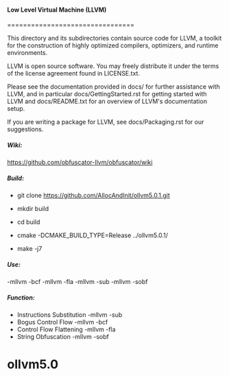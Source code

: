 #### Low Level Virtual Machine (LLVM)
================================

This directory and its subdirectories contain source code for LLVM,
a toolkit for the construction of highly optimized compilers,
optimizers, and runtime environments.

LLVM is open source software. You may freely distribute it under the terms of
the license agreement found in LICENSE.txt.

Please see the documentation provided in docs/ for further
assistance with LLVM, and in particular docs/GettingStarted.rst for getting
started with LLVM and docs/README.txt for an overview of LLVM's
documentation setup.

If you are writing a package for LLVM, see docs/Packaging.rst for our
suggestions.

##### Wiki: 

https://github.com/obfuscator-llvm/obfuscator/wiki

##### Build:

  * git clone https://github.com/AllocAndInit/ollvm5.0.1.git
  
  * mkdir build
  
  * cd build
  
  * cmake -DCMAKE_BUILD_TYPE=Release ../ollvm5.0.1/
  
  * make -j7
     
##### Use:

-mllvm -bcf -mllvm -fla -mllvm -sub -mllvm -sobf
  
##### Function:

* Instructions Substitution -mllvm -sub
* Bogus Control Flow -mllvm -bcf
* Control Flow Flattening -mllvm -fla
* String Obfuscation -mllvm -sobf
# ollvm5.0
